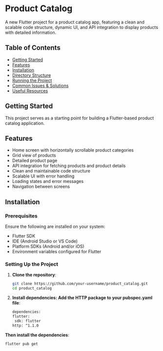 # Product Catalog

A new Flutter project for a product catalog app, featuring a clean and scalable code structure, dynamic UI, and API integration to display products with detailed information.

## Table of Contents
- [Getting Started](#getting-started)
- [Features](#features)
- [Installation](#installation)
- [Directory Structure](#directory-structure)
- [Running the Project](#running-the-project)
- [Common Issues & Solutions](#common-issues--solutions)
- [Useful Resources](#useful-resources)

## Getting Started

This project serves as a starting point for building a Flutter-based product catalog application.

## Features

- Home screen with horizontally scrollable product categories
- Grid view of products
- Detailed product page
- API integration for fetching products and product details
- Clean and maintainable code structure
- Scalable UI with error handling
- Loading states and error messages
- Navigation between screens

## Installation

### Prerequisites
Ensure the following are installed on your system:
- Flutter SDK
- IDE (Android Studio or VS Code)
- Platform SDKs (Android and/or iOS)
- Environment variables configured for Flutter

### Setting Up the Project

1. **Clone the repository**:
   ```bash
   git clone https://github.com/your-username/product_catalog.git
   cd product_catalog
2. **Install dependencies: Add the HTTP package to your pubspec.yaml file**:
   ```bash
   dependencies:
   flutter:
    sdk: flutter
   http: ^1.1.0
   
  **Then install the dependencies**:
  ```bash
  flutter pub get






   
